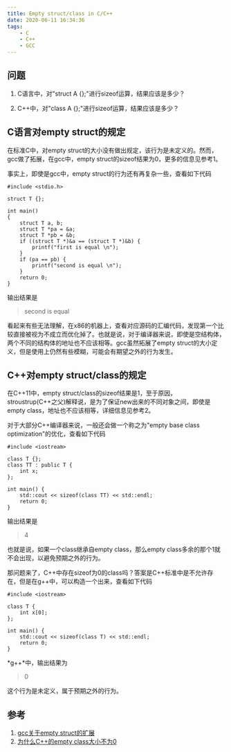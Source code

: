 ```yaml
---
title: Empty struct/class in C/C++
date: 2020-06-11 16:34:36
tags:
    - C
    - C++
    - GCC
---
```


## 问题

1. C语言中，对"struct A {};"进行sizeof运算，结果应该是多少？

2. C++中，对"class A {};"进行sizeof运算，结果应该是多少？

## C语言对empty struct的规定

在标准C中，对empty struct的大小没有做出规定，该行为是未定义的。然而，gcc做了拓展，在gcc中，empty struct的sizeof结果为0，更多的信息见参考1。

事实上，即使是gcc中，empty struct的行为还有再复杂一些，查看如下代码
```
#include <stdio.h>

struct T {};

int main()
{
    struct T a, b;
    struct T *pa = &a;
    struct T *pb = &b;
    if ((struct T *)&a == (struct T *)&b) {
        printf("first is equal \n");
    }
    if (pa == pb) {
        printf("second is equal \n");
    }
    return 0;
}
```
输出结果是
> second is equal

看起来有些无法理解，在x86的机器上，查看对应源码的汇编代码，发现第一个比较直接被视为不成立而优化掉了。也就是说，对于编译器来说，即使是空结构体，两个不同的结构体的地址也不应该相等。gcc虽然拓展了empty struct的大小定义，但是使用上仍然有些模糊，可能会有期望之外的行为发生。

## C++对empty struct/class的规定

在C++11中，empty struct/class的sizeof结果是1，至于原因，stroustrup(C++之父)解释说，是为了保证new出来的不同对象之间，即使是empty class，地址也不应该相等，详细信息见参考2。

对于大部分C++编译器来说，一般还会做一个称之为"empty base class optimization"的优化，查看如下代码

```
#include <iostream>

class T {};
class TT : public T {
    int x;
};

int main() {
    std::cout << sizeof(class TT) << std::endl;
    return 0;
}

```

输出结果是
> 4

也就是说，如果一个class继承自empty class，那么empty class多余的那个1就不会出现，以避免预期之外的行为。

那问题来了，C++中存在sizeof为0的class吗？答案是C++标准中是不允许存在，但是在g++中，可以构造一个出来，查看如下代码
```
#include <iostream>

class T {
    int x[0];
};

int main() {
    std::cout << sizeof(class T) << std::endl;
    return 0;
}

```

*g++*中，输出结果为
>0

这个行为是未定义，属于预期之外的行为。

## 参考

1. [gcc关于empty struct的扩展](https://gcc.gnu.org/onlinedocs/gcc/Empty-Structures.html)
2. [为什么C++的empty class大小不为0](https://www.stroustrup.com/bs_faq2.html#sizeof-empty)
